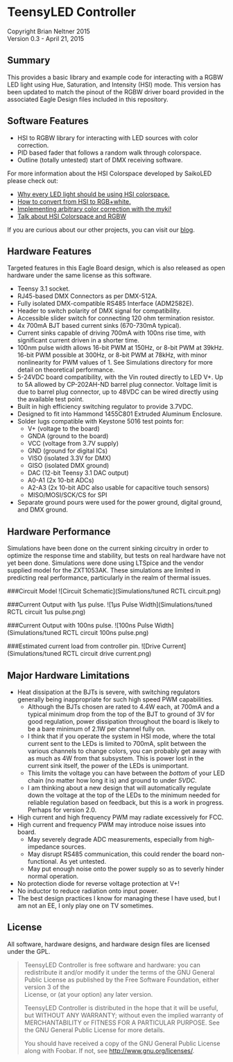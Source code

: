 TeensyLED Controller
====================
Copyright Brian Neltner 2015<br/>
Version 0.3 - April 21, 2015

Summary
-------
This provides a basic library and example code for interacting
with a RGBW LED light using Hue, Saturation, and Intensity (HSI)
mode. This version has been updated to match the pinout of the RGBW
driver board provided in the associated Eagle Design files included
in this repository.

Software Features
-----------------
- HSI to RGBW library for interacting with LED sources with color correction.
- PID based fader that follows a random walk through colorspace.
- Outline (totally untested) start of DMX receiving software.

For more information about the HSI Colorspace developed by SaikoLED
please check out:
- [Why every LED light should be using HSI colorspace.](http://blog.saikoled.com/post/43693602826/why-every-led-light-should-be-using-hsi)
- [How to convert from HSI to RGB+white.](http://blog.saikoled.com/post/44677718712/how-to-convert-from-hsi-to-rgb-white)
- [Implementing arbitrary color correction with the myki!](http://blog.saikoled.com/post/45630908157/implementing-arbitrary-color-correction-with-the)
- [Talk about HSI Colorspace and RGBW](http://blog.saikoled.com/post/71708131057/talk-about-hsi-colorspace-and-rgbw)

If you are curious about our other projects, you can visit our [blog](http://blog.saikoled.com).

Hardware Features
-----------------
Targeted features in this Eagle Board design, which is also released
as open hardware under the same license as this software.

- Teensy 3.1 socket.
- RJ45-based DMX Connectors as per DMX-512A.
- Fully isolated DMX-compatible RS485 Interface (ADM2582E).
- Header to switch polarity of DMX signal for compatibility.
- Accessible slider switch for connecting 120 ohm termination resistor.
- 4x 700mA BJT based current sinks (670-730mA typical).
- Current sinks capable of driving 700mA with 100ns rise time, with significant current driven in a shorter time.
- 100nm pulse width allows 16-bit PWM at 150Hz, or 8-bit PWM at 39kHz. 16-bit PWM possible at 300Hz, or 8-bit PWM at 78kHz, with minor nonlinearity for PWM values of 1. See Simulations directory for more detail on theoretical performance.
- 5-24VDC board compatibility, with the Vin routed directly to LED V+. Up to 5A allowed by CP-202AH-ND barrel plug connector. Voltage limit is due to barrel plug connector, up to 48VDC can be wired directly using the available test point.
- Built in high efficiency switching regulator to provide 3.7VDC.
- Designed to fit into Hammond 1455C801 Extruded Aluminum Enclosure.
- Solder lugs compatible with Keystone 5016 test points for:
  - V+ (voltage to the board)
  - GNDA (ground to the board)
  - VCC (voltage from 3.7V supply)
  - GND (ground for digital ICs)
  - VISO (isolated 3.3V for DMX)
  - GISO (isolated DMX ground)
  - DAC (12-bit Teensy 3.1 DAC output)
  - A0-A1 (2x 10-bit ADCs)
  - A2-A3 (2x 10-bit ADC also usable for capacitive touch sensors)
  - MISO/MOSI/SCK/CS for SPI
- Separate ground pours were used for the power ground, digital ground,
and DMX ground.

Hardware Performance
--------------------
Simulations have been done on the current sinking circuitry in order to optimize the response time and stability, but tests on real hardware have not yet been done. Simulations were done using LTSpice and the vendor supplied model for the ZXT1053AK. These simulations are limited in predicting real performance, particularly in the realm of thermal issues.

###Circuit Model
![Circuit Schematic](Simulations/tuned RCTL circuit.png)

###Current Output with 1μs pulse.
![1μs Pulse Width](Simulations/tuned RCTL circuit 1us pulse.png)

###Current Output with 100ns pulse.
![100ns Pulse Width](Simulations/tuned RCTL circuit 100ns pulse.png)

###Estimated current load from controller pin.
![Drive Current](Simulations/tuned RCTL circuit drive current.png)

Major Hardware Limitations
--------------------------
- Heat dissipation at the BJTs is severe, with switching regulators
generally being inappropriate for such high speed PWM capabilities.
  - Although the BJTs chosen are rated to 4.4W each, at 700mA and a
    typical minimum drop from the top of the BJT to ground of 3V for
    good regulation, power dissipation throughout the board is likely
    to be a bare minimum of 2.1W per channel fully on.
  - I think that if you operate the system in HSI mode, where the
    total current sent to the LEDs is limited to 700mA, split between
    the various channels to change colors, you can probably get away
    with as much as 4W from that subsystem. This is power lost in the
    current sink itself, the power of the LEDs is unimportant.
  - This limits the voltage you can have between the *bottom* of your
    LED chain (no matter how long it is) and ground to under *5VDC*.
  - I am thinking about a new design that will automatically regulate
    down the voltage at the top of the LEDs to the minimum needed
    for reliable regulation based on feedback, but this is a work in
    progress. Perhaps for version 2.0.
- High current and high frequency PWM may radiate excessively for FCC.
- High current and frequency PWM may introduce noise issues into board.
  - May severely degrade ADC measurements, especially from high-
    impedance sources.
  - May disrupt RS485 communication, this could render the board
    non-functional. As yet untested.
  - May put enough noise onto the power supply so as to severly
    hinder normal operation.
- No protection diode for reverse voltage protection at V+!
- No inductor to reduce radiation onto input power.
- The best design practices I know for managing these I have used, but
I am not an EE, I only play one on TV sometimes.

License
-------
All software, hardware designs, and hardware design files are licensed
under the GPL.

> TeensyLED Controller is free software and hardware: you can redistribute
> it and/or modify it under the terms of the GNU General Public License
> as published by the Free Software Foundation, either version 3 of the\
> License, or (at your option) any later version.
> 
> TeensyLED Controller is distributed in the hope that it will be useful,
> but WITHOUT ANY WARRANTY; without even the implied warranty of
> MERCHANTABILITY or FITNESS FOR A PARTICULAR PURPOSE.  See the
> GNU General Public License for more details.
> 
> You should have received a copy of the GNU General Public License
> along with Foobar.  If not, see <http://www.gnu.org/licenses/>.
